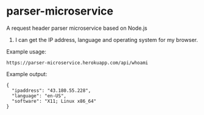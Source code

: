 # parser-microservice
A request header parser microservice based on Node.js

1) I can get the IP address, language and operating system for my browser.

Example usage:
```
https://parser-microservice.herokuapp.com/api/whoami
```

Example output:
```
{
  "ipaddress": "43.180.55.228",
  "language": "en-US",
  "software": "X11; Linux x86_64"
}

```
